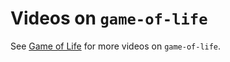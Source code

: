 # Videos on `game-of-life`

See [Game of Life](https://box.nju.edu.cn/d/5bbe18fc008643e0a716/) for more videos on `game-of-life`.